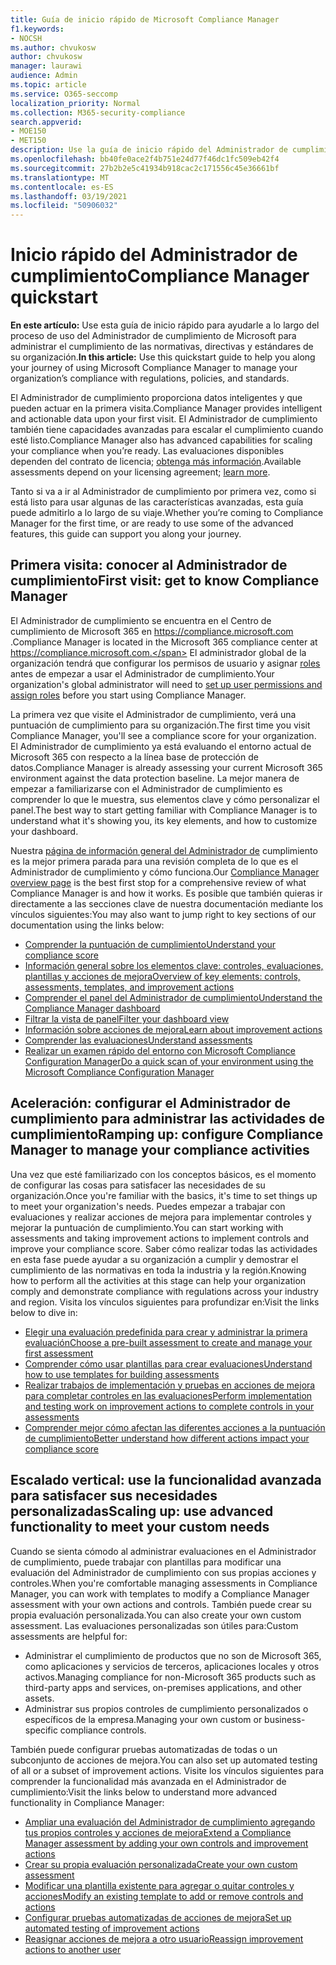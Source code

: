 ```yaml
---
title: Guía de inicio rápido de Microsoft Compliance Manager
f1.keywords:
- NOCSH
ms.author: chvukosw
author: chvukosw
manager: laurawi
audience: Admin
ms.topic: article
ms.service: O365-seccomp
localization_priority: Normal
ms.collection: M365-security-compliance
search.appverid:
- MOE150
- MET150
description: Use la guía de inicio rápido del Administrador de cumplimiento para ayudarle a lo largo de su recorrido de comprensión, configuración y uso del Administrador de cumplimiento.
ms.openlocfilehash: bb40fe0ace2f4b751e24d77f46dc1fc509eb42f4
ms.sourcegitcommit: 27b2b2e5c41934b918cac2c171556c45e36661bf
ms.translationtype: MT
ms.contentlocale: es-ES
ms.lasthandoff: 03/19/2021
ms.locfileid: "50906032"
---
```

# <a name="compliance-manager-quickstart"></a><span data-ttu-id="4b6d7-103">Inicio rápido del Administrador de cumplimiento</span><span class="sxs-lookup"><span data-stu-id="4b6d7-103">Compliance Manager quickstart</span></span>

<span data-ttu-id="4b6d7-104">**En este artículo:** Use esta guía de inicio rápido para ayudarle a lo largo del proceso de uso del Administrador de cumplimiento de Microsoft para administrar el cumplimiento de las normativas, directivas y estándares de su organización.</span><span class="sxs-lookup"><span data-stu-id="4b6d7-104">**In this article:** Use this quickstart guide to help you along your journey of using Microsoft Compliance Manager to manage your organization’s compliance with regulations, policies, and standards.</span></span>

<span data-ttu-id="4b6d7-105">El Administrador de cumplimiento proporciona datos inteligentes y que pueden actuar en la primera visita.</span><span class="sxs-lookup"><span data-stu-id="4b6d7-105">Compliance Manager provides intelligent and actionable data upon your first visit.</span></span> <span data-ttu-id="4b6d7-106">El Administrador de cumplimiento también tiene capacidades avanzadas para escalar el cumplimiento cuando esté listo.</span><span class="sxs-lookup"><span data-stu-id="4b6d7-106">Compliance Manager also has advanced capabilities for scaling your compliance when you’re ready.</span></span> <span data-ttu-id="4b6d7-107">Las evaluaciones disponibles dependen del contrato de licencia; [obtenga más información](/office365/servicedescriptions/microsoft-365-service-descriptions/microsoft-365-tenantlevel-services-licensing-guidance/microsoft-365-security-compliance-licensing-guidance).</span><span class="sxs-lookup"><span data-stu-id="4b6d7-107">Available assessments depend on your licensing agreement; [learn more](/office365/servicedescriptions/microsoft-365-service-descriptions/microsoft-365-tenantlevel-services-licensing-guidance/microsoft-365-security-compliance-licensing-guidance).</span></span>

<span data-ttu-id="4b6d7-108">Tanto si va a ir al Administrador de cumplimiento por primera vez, como si está listo para usar algunas de las características avanzadas, esta guía puede admitirlo a lo largo de su viaje.</span><span class="sxs-lookup"><span data-stu-id="4b6d7-108">Whether you’re coming to Compliance Manager for the first time, or are ready to use some of the advanced features, this guide can support you along your journey.</span></span>

## <a name="first-visit-get-to-know-compliance-manager"></a><span data-ttu-id="4b6d7-109">Primera visita: conocer al Administrador de cumplimiento</span><span class="sxs-lookup"><span data-stu-id="4b6d7-109">First visit: get to know Compliance Manager</span></span>

<span data-ttu-id="4b6d7-110">El Administrador de cumplimiento se encuentra en el Centro de cumplimiento de Microsoft 365 en https://compliance.microsoft.com .</span><span class="sxs-lookup"><span data-stu-id="4b6d7-110">Compliance Manager is located in the Microsoft 365 compliance center at https://compliance.microsoft.com.</span></span> <span data-ttu-id="4b6d7-111">El administrador global de la organización tendrá que configurar los permisos de usuario y asignar [roles](compliance-manager-setup.md#set-user-permissions-and-assign-roles) antes de empezar a usar el Administrador de cumplimiento.</span><span class="sxs-lookup"><span data-stu-id="4b6d7-111">Your organization's global administrator will need to [set up user permissions and assign roles](compliance-manager-setup.md#set-user-permissions-and-assign-roles) before you start using Compliance Manager.</span></span>

<span data-ttu-id="4b6d7-112">La primera vez que visite el Administrador de cumplimiento, verá una puntuación de cumplimiento para su organización.</span><span class="sxs-lookup"><span data-stu-id="4b6d7-112">The first time you visit Compliance Manager, you'll see a compliance score for your organization.</span></span> <span data-ttu-id="4b6d7-113">El Administrador de cumplimiento ya está evaluando el entorno actual de Microsoft 365 con respecto a la línea base de protección de datos.</span><span class="sxs-lookup"><span data-stu-id="4b6d7-113">Compliance Manager is already assessing your current Microsoft 365 environment against the data protection baseline.</span></span> <span data-ttu-id="4b6d7-114">La mejor manera de empezar a familiarizarse con el Administrador de cumplimiento es comprender lo que le muestra, sus elementos clave y cómo personalizar el panel.</span><span class="sxs-lookup"><span data-stu-id="4b6d7-114">The best way to start getting familiar with Compliance Manager is to understand what it's showing you, its key elements, and how to customize your dashboard.</span></span>

<span data-ttu-id="4b6d7-115">Nuestra [página de información general del Administrador de](compliance-manager.md) cumplimiento es la mejor primera parada para una revisión completa de lo que es el Administrador de cumplimiento y cómo funciona.</span><span class="sxs-lookup"><span data-stu-id="4b6d7-115">Our [Compliance Manager overview page](compliance-manager.md) is the best first stop for a comprehensive review of what Compliance Manager is and how it works.</span></span> <span data-ttu-id="4b6d7-116">Es posible que también quieras ir directamente a las secciones clave de nuestra documentación mediante los vínculos siguientes:</span><span class="sxs-lookup"><span data-stu-id="4b6d7-116">You may also want to jump right to key sections of our documentation using the links below:</span></span>

- [<span data-ttu-id="4b6d7-117">Comprender la puntuación de cumplimiento</span><span class="sxs-lookup"><span data-stu-id="4b6d7-117">Understand your compliance score</span></span>](compliance-manager.md#understanding-your-compliance-score)
- [<span data-ttu-id="4b6d7-118">Información general sobre los elementos clave: controles, evaluaciones, plantillas y acciones de mejora</span><span class="sxs-lookup"><span data-stu-id="4b6d7-118">Overview of key elements: controls, assessments, templates, and improvement actions</span></span>](compliance-manager.md#key-elements-controls-assessments-templates-improvement-actions)
- [<span data-ttu-id="4b6d7-119">Comprender el panel del Administrador de cumplimiento</span><span class="sxs-lookup"><span data-stu-id="4b6d7-119">Understand the Compliance Manager dashboard</span></span>](compliance-manager-setup.md#understand-the-compliance-manager-dashboard)
- [<span data-ttu-id="4b6d7-120">Filtrar la vista de panel</span><span class="sxs-lookup"><span data-stu-id="4b6d7-120">Filter your dashboard view</span></span>](compliance-manager-setup.md#filtering-your-dashboard-view)
- [<span data-ttu-id="4b6d7-121">Información sobre acciones de mejora</span><span class="sxs-lookup"><span data-stu-id="4b6d7-121">Learn about improvement actions</span></span>](compliance-manager-setup.md#improvement-actions-page)
- [<span data-ttu-id="4b6d7-122">Comprender las evaluaciones</span><span class="sxs-lookup"><span data-stu-id="4b6d7-122">Understand assessments</span></span>](compliance-manager.md#assessments)
- [<span data-ttu-id="4b6d7-123">Realizar un examen rápido del entorno con Microsoft Compliance Configuration Manager</span><span class="sxs-lookup"><span data-stu-id="4b6d7-123">Do a quick scan of your environment using the Microsoft Compliance Configuration Manager</span></span>](compliance-manager-mcca.md)

## <a name="ramping-up-configure-compliance-manager-to-manage-your-compliance-activities"></a><span data-ttu-id="4b6d7-124">Aceleración: configurar el Administrador de cumplimiento para administrar las actividades de cumplimiento</span><span class="sxs-lookup"><span data-stu-id="4b6d7-124">Ramping up: configure Compliance Manager to manage your compliance activities</span></span>

<span data-ttu-id="4b6d7-125">Una vez que esté familiarizado con los conceptos básicos, es el momento de configurar las cosas para satisfacer las necesidades de su organización.</span><span class="sxs-lookup"><span data-stu-id="4b6d7-125">Once you're familiar with the basics, it's time to set things up to meet your organization's needs.</span></span> <span data-ttu-id="4b6d7-126">Puedes empezar a trabajar con evaluaciones y realizar acciones de mejora para implementar controles y mejorar la puntuación de cumplimiento.</span><span class="sxs-lookup"><span data-stu-id="4b6d7-126">You can start working with assessments and taking improvement actions to implement controls and improve your compliance score.</span></span> <span data-ttu-id="4b6d7-127">Saber cómo realizar todas las actividades en esta fase puede ayudar a su organización a cumplir y demostrar el cumplimiento de las normativas en toda la industria y la región.</span><span class="sxs-lookup"><span data-stu-id="4b6d7-127">Knowing how to perform all the activities at this stage can help your organization comply and demonstrate compliance with regulations across your industry and region.</span></span> <span data-ttu-id="4b6d7-128">Visita los vínculos siguientes para profundizar en:</span><span class="sxs-lookup"><span data-stu-id="4b6d7-128">Visit the links below to dive in:</span></span>

- [<span data-ttu-id="4b6d7-129">Elegir una evaluación predefinida para crear y administrar la primera evaluación</span><span class="sxs-lookup"><span data-stu-id="4b6d7-129">Choose a pre-built assessment to create and manage your first assessment</span></span>](compliance-manager-assessments.md)
- [<span data-ttu-id="4b6d7-130">Comprender cómo usar plantillas para crear evaluaciones</span><span class="sxs-lookup"><span data-stu-id="4b6d7-130">Understand how to use templates for building assessments</span></span>](compliance-manager-templates.md)
- [<span data-ttu-id="4b6d7-131">Realizar trabajos de implementación y pruebas en acciones de mejora para completar controles en las evaluaciones</span><span class="sxs-lookup"><span data-stu-id="4b6d7-131">Perform implementation and testing work on improvement actions to complete controls in your assessments</span></span>](compliance-manager-improvement-actions.md)
- [<span data-ttu-id="4b6d7-132">Comprender mejor cómo afectan las diferentes acciones a la puntuación de cumplimiento</span><span class="sxs-lookup"><span data-stu-id="4b6d7-132">Better understand how different actions impact your compliance score</span></span>](compliance-score-calculation.md)

## <a name="scaling-up-use-advanced-functionality-to-meet-your-custom-needs"></a><span data-ttu-id="4b6d7-133">Escalado vertical: use la funcionalidad avanzada para satisfacer sus necesidades personalizadas</span><span class="sxs-lookup"><span data-stu-id="4b6d7-133">Scaling up: use advanced functionality to meet your custom needs</span></span>

<span data-ttu-id="4b6d7-134">Cuando se sienta cómodo al administrar evaluaciones en el Administrador de cumplimiento, puede trabajar con plantillas para modificar una evaluación del Administrador de cumplimiento con sus propias acciones y controles.</span><span class="sxs-lookup"><span data-stu-id="4b6d7-134">When you're comfortable managing assessments in Compliance Manager, you can work with templates to modify a Compliance Manager assessment with your own actions and controls.</span></span> <span data-ttu-id="4b6d7-135">También puede crear su propia evaluación personalizada.</span><span class="sxs-lookup"><span data-stu-id="4b6d7-135">You can also create your own custom assessment.</span></span> <span data-ttu-id="4b6d7-136">Las evaluaciones personalizadas son útiles para:</span><span class="sxs-lookup"><span data-stu-id="4b6d7-136">Custom assessments are helpful for:</span></span>

- <span data-ttu-id="4b6d7-137">Administrar el cumplimiento de productos que no son de Microsoft 365, como aplicaciones y servicios de terceros, aplicaciones locales y otros activos.</span><span class="sxs-lookup"><span data-stu-id="4b6d7-137">Managing compliance for non-Microsoft 365 products such as third-party apps and  services, on-premises applications, and other assets.</span></span>
- <span data-ttu-id="4b6d7-138">Administrar sus propios controles de cumplimiento personalizados o específicos de la empresa.</span><span class="sxs-lookup"><span data-stu-id="4b6d7-138">Managing your own custom or business-specific compliance controls.</span></span>

<span data-ttu-id="4b6d7-139">También puede configurar pruebas automatizadas de todas o un subconjunto de acciones de mejora.</span><span class="sxs-lookup"><span data-stu-id="4b6d7-139">You can also set up automated testing of all or a subset of improvement actions.</span></span> <span data-ttu-id="4b6d7-140">Visite los vínculos siguientes para comprender la funcionalidad más avanzada en el Administrador de cumplimiento:</span><span class="sxs-lookup"><span data-stu-id="4b6d7-140">Visit the links below to understand more advanced functionality in Compliance Manager:</span></span>

- [<span data-ttu-id="4b6d7-141">Ampliar una evaluación del Administrador de cumplimiento agregando tus propios controles y acciones de mejora</span><span class="sxs-lookup"><span data-stu-id="4b6d7-141">Extend a Compliance Manager assessment by adding your own controls and improvement actions</span></span>](compliance-manager-assessments.md#extend-a-pre-built-assessment)
- [<span data-ttu-id="4b6d7-142">Crear su propia evaluación personalizada</span><span class="sxs-lookup"><span data-stu-id="4b6d7-142">Create your own custom assessment</span></span>](compliance-manager-assessments.md#create-your-own-custom-assessment)
- [<span data-ttu-id="4b6d7-143">Modificar una plantilla existente para agregar o quitar controles y acciones</span><span class="sxs-lookup"><span data-stu-id="4b6d7-143">Modify an existing template to add or remove controls and actions</span></span>](compliance-manager-templates.md#modify-a-template)
- [<span data-ttu-id="4b6d7-144">Configurar pruebas automatizadas de acciones de mejora</span><span class="sxs-lookup"><span data-stu-id="4b6d7-144">Set up automated testing of improvement actions</span></span>](compliance-manager-setup.md#set-up-automated-testing)
- [<span data-ttu-id="4b6d7-145">Reasignar acciones de mejora a otro usuario</span><span class="sxs-lookup"><span data-stu-id="4b6d7-145">Reassign improvement actions to another user</span></span>](compliance-manager-setup.md#reassign-improvement-actions-to-another-user)